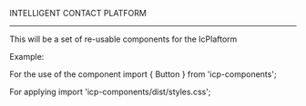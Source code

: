 INTELLIGENT CONTACT PLATFORM

---

This will be a set of re-usable components for the IcPlaftorm

Example:

For the use of the component
import { Button } from 'icp-components';

For applying
import 'icp-components/dist/styles.css';
